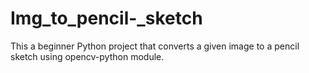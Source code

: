 # Img_to_pencil-_sketch
This a beginner Python project that converts a given image to a pencil sketch using opencv-python module.
